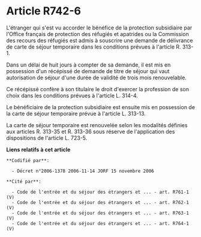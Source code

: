 # Article R742-6

L'étranger qui s'est vu accorder le bénéfice de la protection subsidiaire par l'Office français de protection des réfugiés et
apatrides ou la Commission des recours des réfugiés est admis à souscrire une demande de délivrance de carte de séjour
temporaire dans les conditions prévues à l'article R. 313-1.

Dans un délai de huit jours à compter de sa demande, il est mis en possession d'un récépissé de demande de titre de séjour
qui vaut autorisation de séjour d'une durée de validité de trois mois renouvelable.

Ce récépissé confère à son titulaire le droit d'exercer la profession de son choix dans les conditions prévues à l'article L.
314-4.

Le bénéficiaire de la protection subsidiaire est ensuite mis en possession de la carte de séjour temporaire prévue à
l'article L. 313-13.

La carte de séjour temporaire est renouvelée selon les modalités définies aux articles R. 313-35 et R. 313-36 sous réserve de
l'application des dispositions de l'article L. 723-5.

**Liens relatifs à cet article**

	**Codifié par**:

	  - Décret n°2006-1378 2006-11-14 JORF 15 novembre 2006

	**Cité par**:

	  - Code de l'entrée et du séjour des étrangers et ... - art. R761-1 (V)
	  - Code de l'entrée et du séjour des étrangers et ... - art. R762-1 (V)
	  - Code de l'entrée et du séjour des étrangers et ... - art. R763-1 (V)
	  - Code de l'entrée et du séjour des étrangers et ... - art. R764-1 (V)
